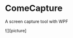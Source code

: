 # ComeCapture
A screen capture tool with WPF

![][picture]

[foryou]:https://github.com/SeaSharpGit/ComeCapture/raw/master/ComeCapture/Resources/showyou.png
